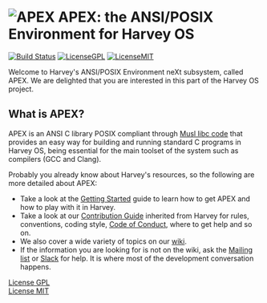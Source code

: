 ![APEX](https://harvey-os.org/img/harvey-printf.png)
APEX: the ANSI/POSIX Environment for Harvey OS
=====
[![Build Status](https://travis-ci.org/Harvey-OS/apex.svg?branch=master)](https://travis-ci.org/Harvey-OS/apex)
[![LicenseGPL](https://img.shields.io/aur/license/yaourt.svg)](https://github.com/Harvey-OS/harvey/blob/master/LICENSE.gpl)
[![LicenseMIT](https://img.shields.io/badge/license-MIT-blue.svg)](https://github.com/Harvey-OS/apex/blob/master/LICENSE.mit)

Welcome to Harvey's ANSI/POSIX Environment neXt subsystem, called APEX. We are delighted that you are interested in this
part of the Harvey OS project.

## What is APEX?

APEX is an ANSI C library POSIX compliant through [Musl libc code](http://www.musl-libc.org/) that
provides an easy way for building and running standard C programs in Harvey OS, being essential
for the main toolset of the system such as compilers (GCC and Clang).

Probably you already know about Harvey's resources, so the following are more detailed about APEX:
- Take a look at the
  [Getting Started](https://github.com/Harvey-OS/apex/wiki/Getting-Started)
  guide to learn how to get APEX and how to play with it in Harvey.
- Take a look at our
  [Contribution Guide](https://github.com/Harvey-OS/harvey/blob/master/CONTRIBUTING.md)
  inherited from Harvey for rules, conventions, coding style,
  [Code of Conduct](https://github.com/Harvey-OS/harvey/wiki/Code-of-Conduct),
  where to get help and so on.
- We also cover a wide variety of topics on our
  [wiki](https://github.com/Harvey-OS/apex/wiki).
- If the information you are looking for is not on the wiki, ask the
  [Mailing list](https://groups.google.com/forum/#!forum/harvey) or 
  [Slack](https://harvey-slack.herokuapp.com/) for
  help. It is where most of the development conversation happens.

[License GPL](https://github.com/Harvey-OS/apex/blob/master/LICENSE)   
[License MIT](https://github.com/Harvey-OS/apex/blob/master/LICENSE.mit)

